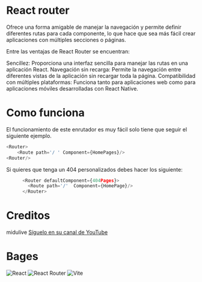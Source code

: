 # React router

Ofrece una forma amigable de manejar la navegación y permite definir diferentes rutas para cada componente, lo que hace que sea más fácil crear aplicaciones con múltiples secciones o páginas.

Entre las ventajas de React Router se encuentran:

Sencillez: Proporciona una interfaz sencilla para manejar las rutas en una aplicación React.
Navegación sin recarga: Permite la navegación entre diferentes vistas de la aplicación sin recargar toda la página.
Compatibilidad con múltiples plataformas: Funciona tanto para aplicaciones web como para aplicaciones móviles desarrolladas con React Native.

# Como funciona

El funcionamiento de este enrutador es muy fácil solo tiene que seguir el siguiente ejemplo.
```javascript
<Router>
	<Route path='/ ' Component={HomePages}/>
<Router/>
```
Si quieres que tenga un 404 personalizados debes hacer los siguiente:

```javascript
      <Router defaultComponent={404Pages}>
        <Route path='/'  Component={HomePage}/>
      </Router>
```

# Creditos 
  midulive
  [Síguelo en su canal de YouTube](https://www.youtube.com/midulive "Síguelo en su canal de YouTube")

# Bages
![React](https://img.shields.io/badge/react-%2320232a.svg?style=for-the-badge&logo=react&logoColor=%2361DAFB) ![React Router](https://img.shields.io/badge/React_Router-CA4245?style=for-the-badge&logo=react-router&logoColor=white) ![Vite](https://img.shields.io/badge/vite-%23646CFF.svg?style=for-the-badge&logo=vite&logoColor=white)